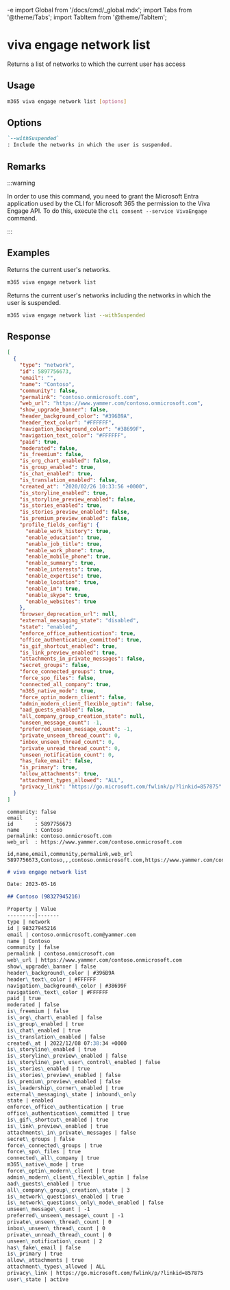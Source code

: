 -e <!-- DISCLAIMER: All secrets, passwords, and sensitive values in this document are examples only and not real credentials. -->
import Global from '/docs/cmd/_global.mdx';
import Tabs from '@theme/Tabs';
import TabItem from '@theme/TabItem';

# viva engage network list

Returns a list of networks to which the current user has access

## Usage

```sh
m365 viva engage network list [options]
```

## Options

```md definition-list
`--withSuspended`
: Include the networks in which the user is suspended.
```

<Global />

## Remarks

:::warning

In order to use this command, you need to grant the Microsoft Entra application used by the CLI for Microsoft 365 the permission to the Viva Engage API. To do this, execute the `cli consent --service VivaEngage` command.

:::

## Examples

Returns the current user's networks.

```sh
m365 viva engage network list
```

Returns the current user's networks including the networks in which the user is suspended.

```sh
m365 viva engage network list --withSuspended
```

## Response

<Tabs>
  <TabItem value="JSON">

  ```json
  [
    {
      "type": "network",
      "id": 5897756673,
      "email": "",
      "name": "Contoso",
      "community": false,
      "permalink": "contoso.onmicrosoft.com",
      "web_url": "https://www.yammer.com/contoso.onmicrosoft.com",
      "show_upgrade_banner": false,
      "header_background_color": "#396B9A",
      "header_text_color": "#FFFFFF",
      "navigation_background_color": "#38699F",
      "navigation_text_color": "#FFFFFF",
      "paid": true,
      "moderated": false,
      "is_freemium": false,
      "is_org_chart_enabled": false,
      "is_group_enabled": true,
      "is_chat_enabled": true,
      "is_translation_enabled": false,
      "created_at": "2020/02/26 10:33:56 +0000",
      "is_storyline_enabled": true,
      "is_storyline_preview_enabled": false,
      "is_stories_enabled": true,
      "is_stories_preview_enabled": false,
      "is_premium_preview_enabled": false,
      "profile_fields_config": {
        "enable_work_history": true,
        "enable_education": true,
        "enable_job_title": true,
        "enable_work_phone": true,
        "enable_mobile_phone": true,
        "enable_summary": true,
        "enable_interests": true,
        "enable_expertise": true,
        "enable_location": true,
        "enable_im": true,
        "enable_skype": true,
        "enable_websites": true
      },
      "browser_deprecation_url": null,
      "external_messaging_state": "disabled",
      "state": "enabled",
      "enforce_office_authentication": true,
      "office_authentication_committed": true,
      "is_gif_shortcut_enabled": true,
      "is_link_preview_enabled": true,
      "attachments_in_private_messages": false,
      "secret_groups": false,
      "force_connected_groups": true,
      "force_spo_files": false,
      "connected_all_company": true,
      "m365_native_mode": true,
      "force_optin_modern_client": false,
      "admin_modern_client_flexible_optin": false,
      "aad_guests_enabled": false,
      "all_company_group_creation_state": null,
      "unseen_message_count": -1,
      "preferred_unseen_message_count": -1,
      "private_unseen_thread_count": 0,
      "inbox_unseen_thread_count": 0,
      "private_unread_thread_count": 0,
      "unseen_notification_count": 0,
      "has_fake_email": false,
      "is_primary": true,
      "allow_attachments": true,
      "attachment_types_allowed": "ALL",
      "privacy_link": "https://go.microsoft.com/fwlink/p/?linkid=857875"
    }
  ]
  ```

  </TabItem>
  <TabItem value="Text">

  ```text
  community: false
  email    :
  id       : 5897756673
  name     : Contoso
  permalink: contoso.onmicrosoft.com
  web_url  : https://www.yammer.com/contoso.onmicrosoft.com
  ```

  </TabItem>
  <TabItem value="CSV">

  ```csv
  id,name,email,community,permalink,web_url
  5897756673,Contoso,,,contoso.onmicrosoft.com,https://www.yammer.com/contoso.onmicrosoft.com
  ```

  </TabItem>
  <TabItem value="Markdown">

  ```md
  # viva engage network list

  Date: 2023-05-16

  ## Contoso (98327945216)

  Property | Value
  ---------|-------
  type | network
  id | 98327945216
  email | contoso.onmicrosoft.com@yammer.com
  name | Contoso
  community | false
  permalink | contoso.onmicrosoft.com
  web\_url | https://www.yammer.com/contoso.onmicrosoft.com
  show\_upgrade\_banner | false
  header\_background\_color | #396B9A
  header\_text\_color | #FFFFFF
  navigation\_background\_color | #38699F
  navigation\_text\_color | #FFFFFF
  paid | true
  moderated | false
  is\_freemium | false
  is\_org\_chart\_enabled | false
  is\_group\_enabled | true
  is\_chat\_enabled | true
  is\_translation\_enabled | false
  created\_at | 2022/12/08 07:38:34 +0000
  is\_storyline\_enabled | true
  is\_storyline\_preview\_enabled | false
  is\_storyline\_per\_user\_control\_enabled | false
  is\_stories\_enabled | true
  is\_stories\_preview\_enabled | false
  is\_premium\_preview\_enabled | false
  is\_leadership\_corner\_enabled | true
  external\_messaging\_state | inbound\_only
  state | enabled
  enforce\_office\_authentication | true
  office\_authentication\_committed | true
  is\_gif\_shortcut\_enabled | true
  is\_link\_preview\_enabled | true
  attachments\_in\_private\_messages | false
  secret\_groups | false
  force\_connected\_groups | true
  force\_spo\_files | true
  connected\_all\_company | true
  m365\_native\_mode | true
  force\_optin\_modern\_client | true
  admin\_modern\_client\_flexible\_optin | false
  aad\_guests\_enabled | true
  all\_company\_group\_creation\_state | 3
  is\_network\_questions\_enabled | true
  is\_network\_questions\_only\_mode\_enabled | false
  unseen\_message\_count | -1
  preferred\_unseen\_message\_count | -1
  private\_unseen\_thread\_count | 0
  inbox\_unseen\_thread\_count | 0
  private\_unread\_thread\_count | 0
  unseen\_notification\_count | 2
  has\_fake\_email | false
  is\_primary | true
  allow\_attachments | true
  attachment\_types\_allowed | ALL
  privacy\_link | https://go.microsoft.com/fwlink/p/?linkid=857875
  user\_state | active
  ```

  </TabItem>
</Tabs>
